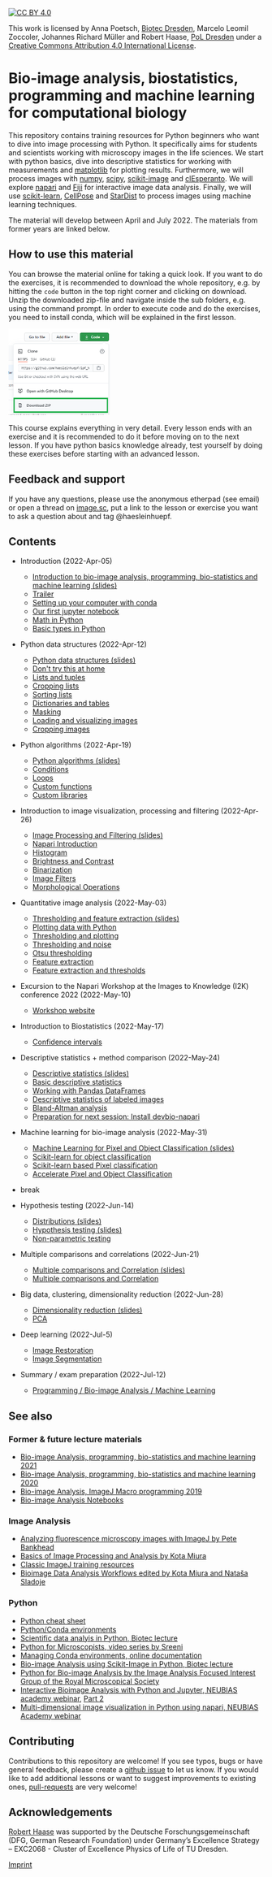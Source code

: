 [![CC BY 4.0][cc-by-shield]][cc-by]

This work is licensed by Anna Poetsch, [Biotec Dresden](https://tu-dresden.de/cmcb/biotec/forschungsgruppen/poetsch), Marcelo Leomil Zoccoler, Johannes Richard Müller and Robert Haase, [PoL Dresden](http://physics-of-life.tu-dresden.de/bia) under a
[Creative Commons Attribution 4.0 International License][cc-by].

[cc-by]: http://creativecommons.org/licenses/by/4.0/
[cc-by-image]: https://i.creativecommons.org/l/by/4.0/88x31.png
[cc-by-shield]: https://img.shields.io/badge/License-CC%20BY%204.0-lightgrey.svg

# Bio-image analysis, biostatistics, programming and machine learning for computational biology
This repository contains training resources for Python beginners who want to dive into image processing with Python. 
It specifically aims for students and scientists working with microscopy images in the life sciences.
We start with python basics, dive into descriptive statistics for working with measurements and [matplotlib](https://matplotlib.org/) for plotting results.
Furthermore, we will process images with [numpy](https://numpy.org), [scipy](https://www.scipy.org/), [scikit-image](https://scikit-image.org/) and [clEsperanto](https://github.com/clEsperanto/pyclesperanto_prototype).
We will explore [napari](https://napari.org) and [Fiji](https://fiji.sc) for interactive image data analysis. 
Finally, we will use [scikit-learn](https://scikit-learn.org/stable/), [CellPose](https://github.com/MouseLand/cellpose) and [StarDist](https://github.com/stardist/stardist) to process images using machine learning techniques.

The material will develop between April and July 2022. The materials from former years are linked below.

## How to use this material
You can browse the material online for taking a quick look.
If you want to do the exercises, it is recommended to download the whole repository, e.g. by hitting the `code` button in the top right corner and clicking on download.
Unzip the downloaded zip-file and navigate inside the sub folders, e.g. using the command prompt. 
In order to execute code and do the exercises, you need to install conda, which will be explained in the first lesson.

<img src="images/download.png" width="200"/>

This course explains everything in very detail. 
Every lesson ends with an exercise and it is recommended to do it before moving on to the next lesson. 
If you have python basics knowledge already, test yourself by doing these exercises before starting with an advanced lesson.

## Feedback and support

If you have any questions, please use the anonymous etherpad (see email) or open a thread on [image.sc](https://image.sc), put a link to the lesson or exercise you want to ask a question about and tag @haesleinhuepf.

## Contents

* Introduction (2022-Apr-05)
  * [Introduction to bio-image analysis, programming, bio-statistics and machine learning (slides)](01_python_basics/Introduction_QBIA.pdf)
  * [Trailer](01_python_basics/00_trailer.ipynb)
  * [Setting up your computer with conda](https://biapol.github.io/blog/johannes_mueller/anaconda_getting_started/)
  * [Our first jupyter notebook](01_python_basics/01_our_first_juptyer_notebook.ipynb)
  * [Math in Python](01_python_basics/02_Math_in_python.ipynb)
  * [Basic types in Python](01_python_basics/03_Basic_types.ipynb)
  
* Python data structures (2022-Apr-12)
  * [Python data structures (slides)](02_python_data_structures/Python_data_structures.pdf)
  * [Don't try this at home](02_python_data_structures/04_Dont_try_this_at_home.ipynb)
  * [Lists and tuples](02_python_data_structures/05_lists_tuples.ipynb)
  * [Cropping lists](02_python_data_structures/05a_cropping_lists.ipynb)
  * [Sorting lists](02_python_data_structures/05b_sorting_lists.ipynb)
  * [Dictionaries and tables](02_python_data_structures/06_Dictionaries_and_tables.ipynb)
  * [Masking](02_python_data_structures/08_masking.ipynb)
  * [Loading and visualizing images](02_python_data_structures/09_Working_with_images.ipynb)
  * [Cropping images](02_python_data_structures/10_Cropping_images.ipynb)

* Python algorithms (2022-Apr-19)
  * [Python algorithms (slides)](03_python_algorithms/Python_algorithms.pdf)
  * [Conditions](03_python_algorithms/07_Conditions.ipynb)
  * [Loops](03_python_algorithms/08_loops.ipynb)
  * [Custom functions](03_python_algorithms/09_custom_functions.ipynb)
  * [Custom libraries](03_python_algorithms/10_custom_libraries.ipynb)
  
* Introduction to image visualization, processing and filtering (2022-Apr-26)
  * [Image Processing and Filtering (slides)](04_image_processing_and_filters/Image_Processing_and_Filtering.pdf)
  * [Napari Introduction](04_image_processing_and_filters/1_Napari_introduction.ipynb)
  * [Histogram](04_image_processing_and_filters/2_Histogram.ipynb)
  * [Brightness and Contrast](04_image_processing_and_filters/3_Brightness_and_Contrast.ipynb)
  * [Binarization](04_image_processing_and_filters/4_Binarization.ipynb)
  * [Image Filters](04_image_processing_and_filters/5_Image_Filters.ipynb)
  * [Morphological Operations](04_image_processing_and_filters/6_Morphological_operations.ipynb)


* Quantitative image analysis (2022-May-03)
  * [Thresholding and feature extraction (slides)](05_feature_extraction/Feature_extraction.pdf)
  * [Plotting data with Python](05_feature_extraction/00_plotting_in_python.ipynb)
  * [Thresholding and plotting](05_feature_extraction/01_thresholding.ipynb)
  * [Thresholding and noise](05_feature_extraction/02_thresholding_and_noise.ipynb)
  * [Otsu thresholding](05_feature_extraction/03_Otsu_threshold.ipynb)
  * [Feature extraction](05_feature_extraction/04_feature_extraction.ipynb)
  * [Feature extraction and thresholds](05_feature_extraction/05_feature_extraction_and_thresholds.ipynb)
* Excursion to the Napari Workshop at the Images to Knowledge (I2K) conference 2022 (2022-May-10)
  * [Workshop website](https://github.com/haesleinhuepf/I2K2022-napari-workshop) 
* Introduction to Biostatistics (2022-May-17)
  * [Confidence intervals](06_biostatistics_introduction/stats1.ipynb)
* Descriptive statistics + method comparison (2022-May-24)
  * [Descriptive statistics (slides)](07_descriptive_statistics/Descriptive_Statistics.pdf)
  * [Basic descriptive statistics](07_descriptive_statistics/01_basic_descriptive_statistics.ipynb)
  * [Working with Pandas DataFrames](07_descriptive_statistics/02_introduction_dataframes.ipynb)
  * [Descriptive statistics of labeled images](07_descriptive_statistics/03_descriptive_statistics_label_images.ipynb)
  * [Bland-Altman analysis](07_descriptive_statistics/04_Bland_altman_analysis.ipynb)
  * [Preparation for next session: Install devbio-napari](https://www.napari-hub.org/plugins/devbio-napari#installation)
* Machine learning for bio-image analysis (2022-May-31)
  * [Machine Learning for Pixel and Object Classification (slides)](08_machine_learning/Machine_Learning_for_BioImage_Analysis.pdf)
  * [Scikit-learn for object classification](08_machine_learning/01_supervised_machine_learning.ipynb)
  * [Scikit-learn based Pixel classification](08_machine_learning/02_scikit_learn_random_forest_pixel_classifier.ipynb)
  * [Accelerate Pixel and Object Classification](08_machine_learning/03_apoc_object_segmenter.ipynb)
* break
* Hypothesis testing (2022-Jun-14)
  * [Distributions (slides)](09_hypothesis_testing/Stats2.pdf)
  * [Hypothesis testing (slides)](09_hypothesis_testing/Stats3.pdf)
  * [Non-parametric testing](09_hypothesis_testing/stats4.ipynb)
* Multiple comparisons and correlations (2022-Jun-21)
  * [Multiple comparisons and Correlation (slides)](10_correlation_dim_reduction/Stats5.pdf)
  * [Multiple comparisons and Correlation](10_correlation_dim_reduction/Correlations.ipynb)
* Big data, clustering, dimensionality reduction (2022-Jun-28)
  * [Dimensionality reduction (slides)](10_correlation_dim_reduction/Stats_dimred.pdf)
  * [PCA](10_correlation_dim_reduction/PCA.ipynb)
* Deep learning (2022-Jul-5)
  * [Image Restoration](11_deep_learning/01-Image-Restoration.ipynb)
  * [Image Segmentation](11_deep_learning/02-Image-Semantic-Segmentation.ipynb)
* Summary / exam preparation (2022-Jul-12)
  * [Programming / Bio-image Analysis / Machine Learning](12_summary/BIA_Summary_2022.pdf)

## See also

### Former & future lecture materials
* [Bio-image Analysis, programming, bio-statistics and machine learning 2021](https://github.com/BiAPoL/Bio-image_Analysis_with_Python/tree/a62070dee408814cee4258758f5187f135774519)
* [Bio-image Analysis, programming, bio-statistics and machine learning 2020](https://git.mpi-cbg.de/rhaase/lecture_applied_bioimage_analysis_2020)
* [Bio-image Analysis, ImageJ Macro programming 2019](https://git.mpi-cbg.de/rhaase/lecture_applied_bioimage_analysis)
* [Bio-image Analysis Notebooks](https://haesleinhuepf.github.io/BioImageAnalysisNotebooks/)

### Image Analysis
* [Analyzing fluorescence microscopy images with ImageJ by Pete Bankhead](https://petebankhead.gitbooks.io/imagej-intro/content/)
* [Basics of Image Processing and Analysis by Kota Miura](https://github.com/miura/ij_textbook1/raw/76b51338e1f006c580b6f0f5cfc48fe02fba38d7/CMCIBasicCourse201102Bib.pdf)
* [Classic ImageJ training resources](https://imagej.nih.gov/ij/docs/examples/index.html)
* [Bioimage Data Analysis Workflows edited by Kota Miura and Nataša Sladoje](https://link.springer.com/book/10.1007%2F978-3-030-22386-1)

### Python
* [Python cheat sheet](https://github.com/gto76/python-cheatsheet)
* [Python/Conda environments](https://mpicbg-scicomp.github.io/ipf_howtoguides/guides/Python_Conda_Environments)
* [Scientific data analyis in Python, Biotec lecture](https://youtu.be/MOEPe9TGBK0)
* [Python for Microscopists, video series by Sreeni](https://www.youtube.com/channel/UC34rW-HtPJulxr5wp2Xa04w)
* [Managing Conda environments, online documentation](https://docs.conda.io/projects/conda/en/latest/user-guide/tasks/manage-environments.html)
* [Bio-image Analysis using Scikit-Image in Python, Biotec lecture](https://youtu.be/FnvgepHDqRA)
* [Python for Bio-image Analysis by the Image Analysis Focused Interest Group of the Royal Microscopical Society](https://github.com/IAFIG-RMS/Python-for-Bioimage-Analysis)
* [Interactive Bioimage Analysis with Python and Jupyter, NEUBIAS academy webinar](https://youtu.be/2KF8vBrp3Zw), [Part 2](https://youtu.be/Y3pB3wnOivE)
* [Multi-dimensional image visualization in Python using napari, NEUBIAS Academy webinar](https://youtu.be/VgvDSq5aCDQ)

## Contributing
Contributions to this repository are welcome! If you see typos, bugs or have general feedback, please create a [github issue](https://github.com/BiA-PoL/Bio-image_Analysis_with_Python_course/issues) to let us know. 
If you would like to add additional lessons or want to suggest improvements to existing ones, [pull-requests](https://github.com/BiA-PoL/Bio-image_Analysis_with_Python_course/pulls) are very welcome!

## Acknowledgements
[Robert Haase](https://twitter.com/haesleinhuepf/) was supported by the Deutsche Forschungsgemeinschaft (DFG, German Research Foundation) under Germany’s Excellence Strategy – EXC2068 - Cluster of Excellence Physics of Life of TU Dresden.

[Imprint](https://tu-dresden.de/impressum)
